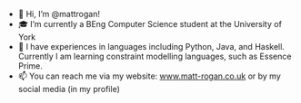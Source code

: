 - 👋 Hi, I’m @mattrogan!
- 🎓 I’m currently a BEng Computer Science student at the University of York
- 🌱 I have experiences in languages including Python, Java, and Haskell. Currently I am learning constraint modelling languages, such as Essence Prime.
- 📫 You can reach me via my website: www.matt-rogan.co.uk or by my social media (in my profile)

<!---
mattrogan/mattrogan is a ✨ special ✨ repository because its `README.md` (this file) appears on your GitHub profile.
You can click the Preview link to take a look at your changes.
--->
